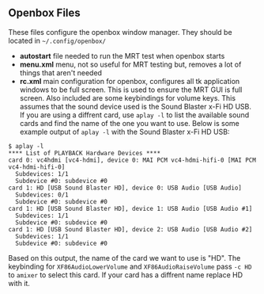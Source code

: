## Openbox Files
These files configure the openbox window manager. They should be located in `~/.config/openbox/` 
- **autostart** file needed to run the MRT test when openbox starts
- **menu.xml** menu, not so useful for MRT testing but, removes a lot of things that aren't needed
- **rc.xml** main configuration for openbox, configures all tk application windows to be full screen. This is used to ensure the MRT GUI is full screen. Also included are some keybindings for volume keys. This assumes that the sound device used is the Sound Blaster x-Fi HD USB. If you are using a diffrent card, use `aplay -l` to list the available sound cards and find the name of the one you want to use. Below is some example output of `aplay -l` with the Sound Blaster x-Fi HD USB:
```
$ aplay -l
**** List of PLAYBACK Hardware Devices ****
card 0: vc4hdmi [vc4-hdmi], device 0: MAI PCM vc4-hdmi-hifi-0 [MAI PCM vc4-hdmi-hifi-0]
  Subdevices: 1/1
  Subdevice #0: subdevice #0
card 1: HD [USB Sound Blaster HD], device 0: USB Audio [USB Audio]
  Subdevices: 0/1
  Subdevice #0: subdevice #0
card 1: HD [USB Sound Blaster HD], device 1: USB Audio [USB Audio #1]
  Subdevices: 1/1
  Subdevice #0: subdevice #0
card 1: HD [USB Sound Blaster HD], device 2: USB Audio [USB Audio #2]
  Subdevices: 1/1
  Subdevice #0: subdevice #0
```
Based on this output, the name of the card we want to use is "HD". The keybinding for `XF86AudioLowerVolume` and `XF86AudioRaiseVolume` pass `-c HD` to `amixer` to select this card. If your card has a diffrent name replace HD with it.
